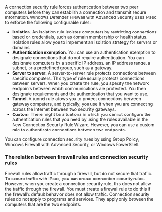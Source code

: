 A connection security rule forces authentication between two peer computers before they can establish a connection and transmit secure information. Windows Defender Firewall with Advanced Security uses IPsec to enforce the following configurable rules:

 -  **Isolation**. An isolation rule isolates computers by restricting connections based on credentials, such as domain membership or health status. Isolation rules allow you to implement an isolation strategy for servers or domains.
 -  **Authentication exemption**. You can use an authentication exemption to designate connections that do not require authentication. You can designate computers by a specific IP address, an IP address range, a subnet, or a predefined group, such as a gateway.
 -  **Server to server**. A server-to-server rule protects connections between specific computers. This type of rule usually protects connections between servers. When you create the rule, you specify the network endpoints between which communications are protected. You then designate requirements and the authentication that you want to use.
 -  **Tunnel**. A tunnel rule allows you to protect connections between gateway computers, and typically, you use it when you are connecting across the Internet between two security gateways.
 -  **Custom**. There might be situations in which you cannot configure the authentication rules that you need by using the rules available in the New Connection Security Rule Wizard. However, you can use a custom rule to authenticate connections between two endpoints.

You can configure connection security rules by using Group Policy, Windows Firewall with Advanced Security, or Windows PowerShell.

### The relation between firewall rules and connection security rules

Firewall rules allow traffic through a firewall, but do not secure that traffic. To secure traffic with IPsec, you can create connection security rules. However, when you create a connection security rule, this does not allow the traffic through the firewall. You must create a firewall rule to do this if the firewall’s default behavior does not allow traffic. Connection security rules do not apply to programs and services. They apply only between the computers that are the two endpoints.
